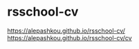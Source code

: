 ﻿# rsschool-cv
https://alepashkou.github.io/rsschool-cv/
https://alepashkou.github.io/rsschool-cv/cv